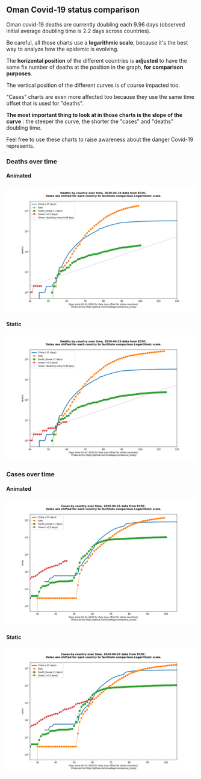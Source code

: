 ## Oman Covid-19 status comparison 

Oman covid-19 deaths are currently doubling each 9.96 days (observed initial average doubling time is 2.2 days across countries).



Be careful, all those charts use a **logarithmic scale**, because it's the best way to analyze how the epidemic is evolving.
 
The **horizontal position** of the different countries is **adjusted** to have the same fix number of deaths at the position in the graph, **for comparison purposes**.

The vertical position of the different curves is of course impacted too.

"Cases" charts are even more affected too because they use the same time offset that is used for "deaths".

**The most important thing to look at in those charts is the slope of the curve** : the steeper the curve, the shorter the "cases" and "deaths" doubling time.

Feel free to use these charts to raise awareness about the danger Covid-19 represents. 


 
### Deaths over time
 
#### Animated
![Oman covid-19 deaths animated chart](https://raw.githubusercontent.com/madlag/coronavirus_study/master/notebooks/graphs/2020-04-23/countries/Oman/2020-04-23_Oman_deaths.gif "Oman covid-19 deaths animated chart")   
 
#### Static
![Oman covid-19 deaths static chart](https://raw.githubusercontent.com/madlag/coronavirus_study/master/notebooks/graphs/2020-04-23/countries/Oman/2020-04-23_Oman_deaths.png "Oman covid-19 deaths static chart")   

 
### Cases over time
 
#### Animated
![Oman covid-19 cases animated chart](https://raw.githubusercontent.com/madlag/coronavirus_study/master/notebooks/graphs/2020-04-23/countries/Oman/2020-04-23_Oman_cases.gif "Oman covid-19 cases animated chart")   
 
#### Static
![Oman covid-19 cases static chart](https://raw.githubusercontent.com/madlag/coronavirus_study/master/notebooks/graphs/2020-04-23/countries/Oman/2020-04-23_Oman_cases.png "Oman covid-19 cases static chart")   

